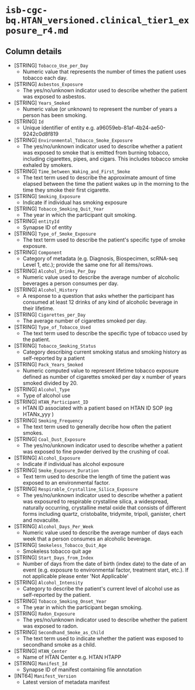 # `isb-cgc-bq.HTAN_versioned.clinical_tier1_exposure_r4.md`

## Column details

* [STRING]    `Tobacco_Use_per_Day`
  - Numeric value that represents the number of times the patient uses tobacco each day.
* [STRING]    `Asbestos_Exposure`
  - The yes/no/unknown indicator used to describe whether the patient was exposed to asbestos.
* [STRING]    `Years_Smoked`
  - Numeric value (or unknown) to represent the number of years a person has been smoking.
* [STRING]    `Id`
  - Unique identifier of entity e.g. a96059eb-81af-4b24-ae50-9242c0d8f819
* [STRING]    `Environmental_Tobacco_Smoke_Exposure`
  - The yes/no/unknown indicator used to describe whether a patient was exposed to smoke that is emitted from burning tobacco, including cigarettes, pipes, and cigars. This includes tobacco smoke exhaled by smokers.
* [STRING]    `Time_between_Waking_and_First_Smoke`
  - The text term used to describe the approximate amount of time elapsed between the time the patient wakes up in the morning to the time they smoke their first cigarette.
* [STRING]    `Smoking_Exposure`
  - Indicate if individual has smoking exposure
* [STRING]    `Tobacco_Smoking_Quit_Year`
  - The year in which the participant quit smoking.
* [STRING]    `entityId`
  - Synapse ID of entity
* [STRING]    `Type_of_Smoke_Exposure`
  - The text term used to describe the patient's specific type of smoke exposure.
* [STRING]    `Component`
  - Category of metadata (e.g. Diagnosis, Biospecimen, scRNA-seq Level 1, etc.); provide the same one for all items/rows.
* [STRING]    `Alcohol_Drinks_Per_Day`
  - Numeric value used to describe the average number of alcoholic beverages a person consumes per day.
* [STRING]    `Alcohol_History`
  - A response to a question that asks whether the participant has consumed at least 12 drinks of any kind of alcoholic beverage in their lifetime.
* [STRING]    `Cigarettes_per_Day`
  - The average number of cigarettes smoked per day.
* [STRING]    `Type_of_Tobacco_Used`
  - The text term used to describe the specific type of tobacco used by the patient.
* [STRING]    `Tobacco_Smoking_Status`
  - Category describing current smoking status and smoking history as self-reported by a patient
* [STRING]    `Pack_Years_Smoked`
  - Numeric computed value to represent lifetime tobacco exposure defined as number of cigarettes smoked per day x number of years smoked divided by 20.
* [STRING]    `Alcohol_Type`
  - Type of alcohol use
* [STRING]    `HTAN_Participant_ID`
  - HTAN ID associated with a patient based on HTAN ID SOP (eg HTANx_yyy )
* [STRING]    `Smoking_Frequency`
  - The text term used to generally decribe how often the patient smokes.
* [STRING]    `Coal_Dust_Exposure`
  - The yes/no/unknown indicator used to describe whether a patient was exposed to fine powder derived by the crushing of coal.
* [STRING]    `Alcohol_Exposure`
  - Indicate if individual has alcohol exposure
* [STRING]    `Smoke_Exposure_Duration`
  - Text term used to describe the length of time the patient was exposed to an environmental factor.
* [STRING]    `Respirable_Crystalline_Silica_Exposure`
  - The yes/no/unknown indicator used to describe whether a patient was exposured to respirable crystalline silica, a widespread, naturally occurring, crystalline metal oxide that consists of different forms including quartz, cristobalite, tridymite, tripoli, ganister, chert and novaculite.
* [STRING]    `Alcohol_Days_Per_Week`
  - Numeric value used to describe the average number of days each week that a person consumes an alcoholic beverage.
* [STRING]    `Smokeless_Tobacco_Quit_Age`
  - Smokeless tobacco quit age
* [STRING]    `Start_Days_from_Index`
  - Number of days from the date of birth (index date) to the date of an event (e.g. exposure to environmental factor, treatment start, etc.). If not applicable please enter 'Not Applicable'
* [STRING]    `Alcohol_Intensity`
  - Category to describe the patient's current level of alcohol use as self-reported by the patient.
* [STRING]    `Tobacco_Smoking_Onset_Year`
  - The year in which the participant began smoking.
* [STRING]    `Radon_Exposure`
  - The yes/no/unknown indicator used to describe whether the patient was exposed to radon.
* [STRING]    `Secondhand_Smoke_as_Child`
  - The text term used to indicate whether the patient was exposed to secondhand smoke as a child.
* [STRING]    `HTAN_Center`
  - Name of HTAN Center e.g. HTAN HTAPP
* [STRING]    `Manifest_Id`
  - Synapse ID of manifest containing file annotation
* [INT64]    `Manifest_Version`
  - Latest version of metadata manifest

